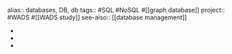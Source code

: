 alias:: databases, DB, db
tags:: #SQL #NoSQL #[[graph database]] 
project:: #WADS #[[WADS study]] 
see-also:: [[database management]]

-
-
-